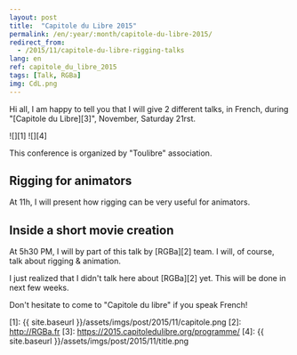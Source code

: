 ```yaml
---
layout: post
title:  "Capitole du Libre 2015"
permalink: /en/:year/:month/capitole-du-libre-2015/
redirect_from:
  - /2015/11/capitole-du-libre-rigging-talks
lang: en
ref: capitole_du_libre_2015
tags: [Talk, RGBa]
img: CdL.png
---
```


Hi all,
I am happy to tell you that I will give 2 different talks, in French, during "[Capitole du Libre][3]", November, Saturday 21rst.

![][1]
![][4]

This conference is organized by "Toulibre" association.

## Rigging for animators

At 11h, I will present how rigging can be very useful for animators.

## Inside a short movie creation

At 5h30 PM, I will by part of this talk by [RGBa][2] team. I will, of course, talk about rigging & animation.

I just realized that I didn't talk here about [RGBa][2] yet. This will be done in next few weeks.

Don't hesitate to come to "Capitole du libre" if you speak French!

[1]: {{ site.baseurl }}/assets/imgs/post/2015/11/capitole.png
[2]: http://RGBa.fr
[3]: https://2015.capitoledulibre.org/programme/
[4]: {{ site.baseurl }}/assets/imgs/post/2015/11/title.png
